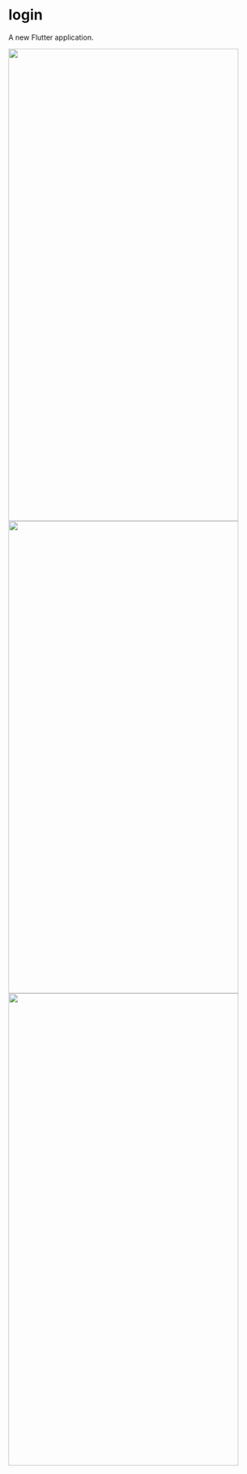 # login

A new Flutter application.


<img src="https://github.com/nandaletro/LetsGetStartedFlutter/blob/master/screenshots/Screen%20Shot%202020-08-27%20at%2011.49.24.png" width="454" height="933" />
<img src="https://github.com/nandaletro/LetsGetStartedFlutter/blob/master/screenshots/Screen%20Shot%202020-08-27%20at%2011.49.36.png" width="454" height="933" />
<img src="https://github.com/nandaletro/LetsGetStartedFlutter/blob/master/screenshots/Screen%20Shot%202020-08-27%20at%2012.03.21.png" width="454" height="933" />
